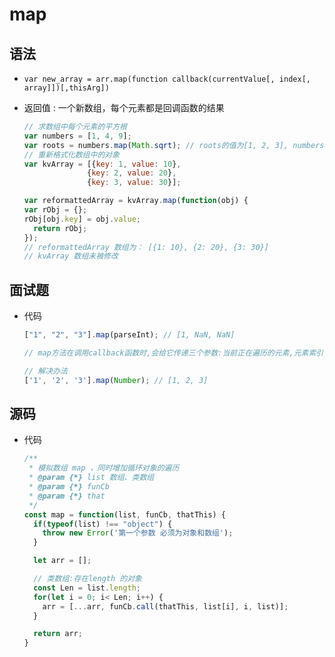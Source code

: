 # map

## 语法

  - `var new_array = arr.map(function callback(currentValue[, index[, array]])[,thisArg])`

  - 返回值 : 一个新数组，每个元素都是回调函数的结果

    ```javascript
    // 求数组中每个元素的平方根
    var numbers = [1, 4, 9];
    var roots = numbers.map(Math.sqrt); // roots的值为[1, 2, 3], numbers的值仍为[1, 4, 9]
    // 重新格式化数组中的对象
    var kvArray = [{key: 1, value: 10},
                  {key: 2, value: 20},
                  {key: 3, value: 30}];

    var reformattedArray = kvArray.map(function(obj) {
    var rObj = {};
    rObj[obj.key] = obj.value;
      return rObj;
    });
    // reformattedArray 数组为： [{1: 10}, {2: 20}, {3: 30}]
    // kvArray 数组未被修改
    ```

## 面试题

  - 代码

    ```javascript
    ["1", "2", "3"].map(parseInt); // [1, NaN, NaN]

    // map方法在调用callback函数时,会给它传递三个参数:当前正在遍历的元素,元素索引, 原数组本身。第三个参数parseInt会忽视, 但第二个参数不会,也就是说,parseInt把传过来的索引值当成进制数来使用.从而返回了NaN

    // 解决办法
    ['1', '2', '3'].map(Number); // [1, 2, 3]
    ```

## 源码

  - 代码

    ```javascript
    /**
     * 模拟数组 map ，同时增加循环对象的遍历
     * @param {*} list 数组、类数组
     * @param {*} funCb
     * @param {*} that
     */
    const map = function(list, funCb, thatThis) {
      if(typeof(list) !== "object") {
        throw new Error('第一个参数 必须为对象和数组');
      }

      let arr = [];

      // 类数组:存在length 的对象
      const Len = list.length;
      for(let i = 0; i< Len; i++) {
        arr = [...arr, funCb.call(thatThis, list[i], i, list)];
      }

      return arr;
    }
    ```

